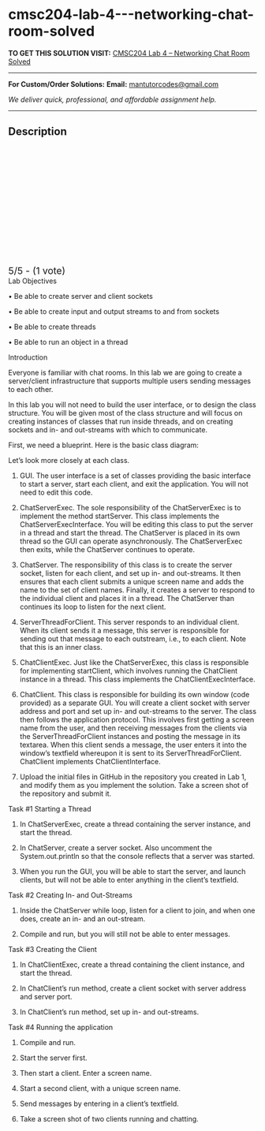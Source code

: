 # cmsc204-lab-4---networking-chat-room-solved
**TO GET THIS SOLUTION VISIT:** [CMSC204 Lab 4 – Networking Chat Room Solved](https://mantutor.com/product/cmsc204-lab-4-networking-chat-room-solved/)


---

**For Custom/Order Solutions:** **Email:** mantutorcodes@gmail.com  

*We deliver quick, professional, and affordable assignment help.*

---

<h2>Description</h2>



<div class="kk-star-ratings kksr-auto kksr-align-center kksr-valign-top" data-payload="{&quot;align&quot;:&quot;center&quot;,&quot;id&quot;:&quot;113923&quot;,&quot;slug&quot;:&quot;default&quot;,&quot;valign&quot;:&quot;top&quot;,&quot;ignore&quot;:&quot;&quot;,&quot;reference&quot;:&quot;auto&quot;,&quot;class&quot;:&quot;&quot;,&quot;count&quot;:&quot;1&quot;,&quot;legendonly&quot;:&quot;&quot;,&quot;readonly&quot;:&quot;&quot;,&quot;score&quot;:&quot;5&quot;,&quot;starsonly&quot;:&quot;&quot;,&quot;best&quot;:&quot;5&quot;,&quot;gap&quot;:&quot;4&quot;,&quot;greet&quot;:&quot;Rate this product&quot;,&quot;legend&quot;:&quot;5\/5 - (1 vote)&quot;,&quot;size&quot;:&quot;24&quot;,&quot;title&quot;:&quot;CMSC204 Lab 4 – Networking Chat Room Solved&quot;,&quot;width&quot;:&quot;138&quot;,&quot;_legend&quot;:&quot;{score}\/{best} - ({count} {votes})&quot;,&quot;font_factor&quot;:&quot;1.25&quot;}">

<div class="kksr-stars">

<div class="kksr-stars-inactive">
            <div class="kksr-star" data-star="1" style="padding-right: 4px">


<div class="kksr-icon" style="width: 24px; height: 24px;"></div>
        </div>
            <div class="kksr-star" data-star="2" style="padding-right: 4px">


<div class="kksr-icon" style="width: 24px; height: 24px;"></div>
        </div>
            <div class="kksr-star" data-star="3" style="padding-right: 4px">


<div class="kksr-icon" style="width: 24px; height: 24px;"></div>
        </div>
            <div class="kksr-star" data-star="4" style="padding-right: 4px">


<div class="kksr-icon" style="width: 24px; height: 24px;"></div>
        </div>
            <div class="kksr-star" data-star="5" style="padding-right: 4px">


<div class="kksr-icon" style="width: 24px; height: 24px;"></div>
        </div>
    </div>

<div class="kksr-stars-active" style="width: 138px;">
            <div class="kksr-star" style="padding-right: 4px">


<div class="kksr-icon" style="width: 24px; height: 24px;"></div>
        </div>
            <div class="kksr-star" style="padding-right: 4px">


<div class="kksr-icon" style="width: 24px; height: 24px;"></div>
        </div>
            <div class="kksr-star" style="padding-right: 4px">


<div class="kksr-icon" style="width: 24px; height: 24px;"></div>
        </div>
            <div class="kksr-star" style="padding-right: 4px">


<div class="kksr-icon" style="width: 24px; height: 24px;"></div>
        </div>
            <div class="kksr-star" style="padding-right: 4px">


<div class="kksr-icon" style="width: 24px; height: 24px;"></div>
        </div>
    </div>
</div>


<div class="kksr-legend" style="font-size: 19.2px;">
            5/5 - (1 vote)    </div>
    </div>
Lab Objectives

• Be able to create server and client sockets

• Be able to create input and output streams to and from sockets

• Be able to create threads

• Be able to run an object in a thread

Introduction

Everyone is familiar with chat rooms. In this lab we are going to create a server/client infrastructure that supports multiple users sending messages to each other.

In this lab you will not need to build the user interface, or to design the class structure. You will be given most of the class structure and will focus on creating instances of classes that run inside threads, and on creating sockets and in- and out-streams with which to communicate.

First, we need a blueprint. Here is the basic class diagram:

Let’s look more closely at each class.

1. GUI. The user interface is a set of classes providing the basic interface to start a server, start each client, and exit the application. You will not need to edit this code.

2. ChatServerExec. The sole responsibility of the ChatServerExec is to implement the method startServer. This class implements the ChatServerExecInterface. You will be editing this class to put the server in a thread and start the thread. The ChatServer is placed in its own thread so the GUI can operate asynchronously. The ChatServerExec then exits, while the ChatServer continues to operate.

3. ChatServer. The responsibility of this class is to create the server socket, listen for each client, and set up in- and out-streams. It then ensures that each client submits a unique screen name and adds the name to the set of client names. Finally, it creates a server to respond to the individual client and places it in a thread. The ChatServer than continues its loop to listen for the next client.

4. ServerThreadForClient. This server responds to an individual client. When its client sends it a message, this server is responsible for sending out that message to each outstream, i.e., to each client. Note that this is an inner class.

5. ChatClientExec. Just like the ChatServerExec, this class is responsible for implementing startClient, which involves running the ChatClient instance in a thread. This class implements the ChatClientExecInterface.

6. ChatClient. This class is responsible for building its own window (code provided) as a separate GUI. You will create a client socket with server address and port and set up in- and out-streams to the server. The class then follows the application protocol. This involves first getting a screen name from the user, and then receiving messages from the clients via the ServerThreadForClient instances and posting the message in its textarea. When this client sends a message, the user enters it into the window’s textfield whereupon it is sent to its ServerThreadForClient. ChatClient implements ChatClientInterface.

7. Upload the initial files in GitHub in the repository you created in Lab 1, and modify them as you implement the solution. Take a screen shot of the repository and submit it.

Task #1 Starting a Thread

1. In ChatServerExec, create a thread containing the server instance, and start the thread.

2. In ChatServer, create a server socket. Also uncomment the System.out.println so that the console reflects that a server was started.

3. When you run the GUI, you will be able to start the server, and launch clients, but will not be able to enter anything in the client’s textfield.

Task #2 Creating In- and Out-Streams

1. Inside the ChatServer while loop, listen for a client to join, and when one does, create an in- and an out-stream.

2. Compile and run, but you will still not be able to enter messages.

Task #3 Creating the Client

1. In ChatClientExec, create a thread containing the client instance, and start the thread.

2. In ChatClient’s run method, create a client socket with server address and server port.

3. In ChatClient’s run method, set up in- and out-streams.

Task #4 Running the application

1. Compile and run.

2. Start the server first.

3. Then start a client. Enter a screen name.

4. Start a second client, with a unique screen name.

5. Send messages by entering in a client’s textfield.

6. Take a screen shot of two clients running and chatting.
